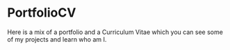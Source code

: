 # PortfolioCV
Here is a mix of a portfolio and a Curriculum Vitae which you can see some of my projects and learn who am I.
